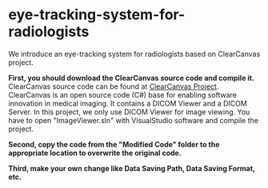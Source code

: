 # eye-tracking-system-for-radiologists
We introduce an eye-tracking system for radiologists based on ClearCanvas project.

**First, you should download the ClearCanvas source code and compile it.**
ClearCanvas source code can be found at [ClearCanvas Project](https://clearcanvas.github.io/).
ClearCanvas is an open source code (C#) base for enabling software innovation in medical imaging. It contains a DICOM Viewer and a DICOM Server. In this project, we only use DICOM Viewer for image viewing. You have to open "ImageViewer.sln" with VisualStudio software and compile the project.

**Second, copy the code from the "Modified Code" folder to the appropriate location to overwrite the original code.**


**Third, make your own change like Data Saving Path, Data Saving Format, etc.**


